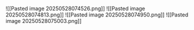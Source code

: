 ![[Pasted image 20250528074526.png]]
![[Pasted image 20250528074813.png]]
![[Pasted image 20250528074950.png]]
![[Pasted image 20250528075003.png]]
